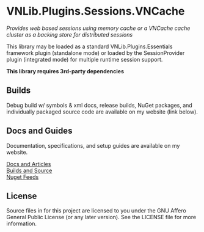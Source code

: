 # VNLib.Plugins.Sessions.VNCache
*Provides web based sessions using memory cache or a VNCache cache cluster as a backing store for distributed sessions*

This library may be loaded as a standard VNLib.Plugins.Essentials framework plugin (standalone mode) or loaded by the SessionProvider plugin (integrated mode) for multiple runtime session support.

**This library requires 3rd-party dependencies**

## Builds
Debug build w/ symbols & xml docs, release builds, NuGet packages, and individually packaged source code are available on my website (link below).  

## Docs and Guides
Documentation, specifications, and setup guides are available on my website.  

[Docs and Articles](https://www.vaughnnugent.com/resources/software/articles?tags=docs,_vnlib.plugins.sessions.vncache)  
[Builds and Source](https://www.vaughnnugent.com/resources/software/modules/Plugins.Essentials)  
[Nuget Feeds](https://www.vaughnnugent.com/resources/software/modules)  

## License
Source files in for this project are licensed to you under the GNU Affero General Public License (or any later version). See the LICENSE file for more information.